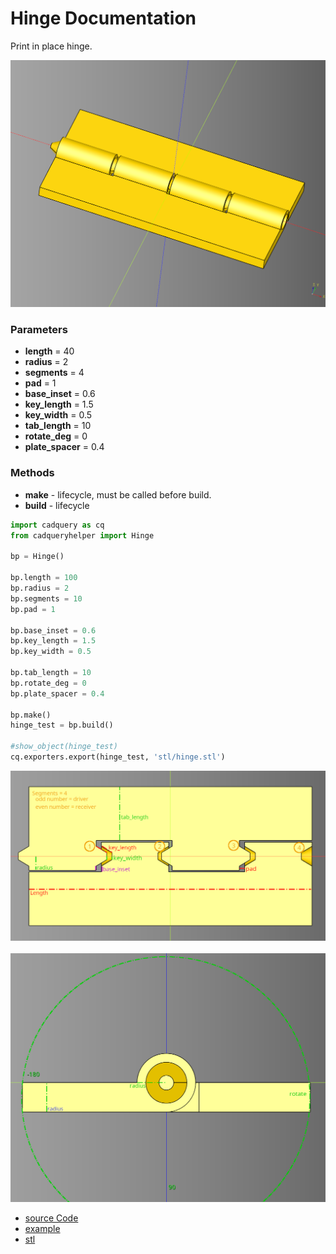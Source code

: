 # Hinge Documentation

Print in place hinge.

![](image/hinge/02.png)

### Parameters
* **length** = 40
* **radius** = 2
* **segments** = 4 
* **pad** = 1
* **base_inset** = 0.6
* **key_length** = 1.5
* **key_width** = 0.5
* **tab_length** = 10
* **rotate_deg** = 0
* **plate_spacer** = 0.4

### Methods
* **make** - lifecycle, must be called before build.
* **build** - lifecycle

``` python
import cadquery as cq
from cadqueryhelper import Hinge

bp = Hinge()

bp.length = 100
bp.radius = 2
bp.segments = 10 
bp.pad = 1

bp.base_inset = 0.6
bp.key_length = 1.5
bp.key_width = 0.5

bp.tab_length = 10
bp.rotate_deg = 0
bp.plate_spacer = 0.4

bp.make()
hinge_test = bp.build()

#show_object(hinge_test)
cq.exporters.export(hinge_test, 'stl/hinge.stl')
```

![](image/hinge/05.png)<br /><br />
![](image/hinge/06.png)

* [source Code](../src/cadqueryhelper/Hinge.py)
* [example](../example/hinge.py)
* [stl](../stl/hinge.stl)
